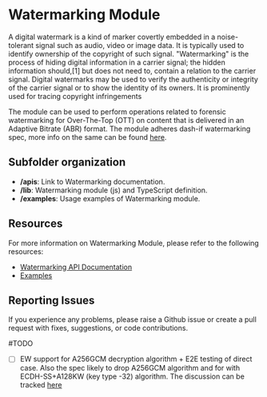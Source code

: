 # Watermarking Module

A digital watermark is a kind of marker covertly embedded in a noise-tolerant signal such as audio, video or image data. It is typically used to identify ownership of the copyright of such signal. "Watermarking" is the process of hiding digital information in a carrier signal; the hidden information should,[1] but does not need to, contain a relation to the carrier signal. Digital watermarks may be used to verify the authenticity or integrity of the carrier signal or to show the identity of its owners. It is prominently used for tracing copyright infringements

The module can be used to perform operations related to forensic watermarking for Over-The-Top (OTT)
on content that is delivered in an Adaptive Bitrate (ABR) format. The module adheres dash-if watermarking spec, more info on the same can be found [here](https://dashif.org/news/watermarking/).


## Subfolder organization
* **/apis**: Link to Watermarking documentation.
* **/lib**: Watermarking module (js) and TypeScript definition.
* **/examples**: Usage examples of Watermarking module.

## Resources
For more information on Watermarking Module, please refer to the following resources:
* [Watermarking API Documentation](https://techdocs.akamai.com/edgeworkers/docs/watermarking)
* [Examples](./examples/)

## Reporting Issues
If you experience any problems, please raise a Github issue or create a pull request with fixes, suggestions, or code contributions.

#TODO
- [ ] EW support for A256GCM decryption algorithm + E2E testing of direct case. Also the spec likely to drop A256GCM algorithm and for with ECDH-SS+A128KW (key type -32) algorithm. The discussion can be tracked [here](https://github.com/Dash-Industry-Forum/Watermarking/issues/31)
